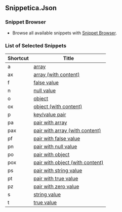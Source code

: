 ## Snippetica\.Json

### Snippet Browser

* Browse all available snippets with [Snippet Browser](http://pihrt.net/snippetica/snippets?engine=vscode&language=json)\.

### List of Selected Snippets

Shortcut|Title
--------|-----
a|[array](Array.snippet)
ax|[array (with content)](ArrayWithContent.snippet)
f|[false value](FalseValue.snippet)
n|[null value](NullValue.snippet)
o|[object](Object.snippet)
ox|[object (with content)](ObjectWithContent.snippet)
p|[key/value pair](Pair.snippet)
pa|[pair with array](PairWithArray.snippet)
pax|[pair with array (with content)](PairWithArrayWithContent.snippet)
pf|[pair with false value](PairWithFalseValue.snippet)
pn|[pair with null value](PairWithNullValue.snippet)
po|[pair with object](PairWithObject.snippet)
pox|[pair with object (with content)](PairWithObjectWithContent.snippet)
ps|[pair with string value](PairWithStringValue.snippet)
pt|[pair with true value](PairWithTrueValue.snippet)
pz|[pair with zero value](PairWithZeroValue.snippet)
s|[string value](StringValue.snippet)
t|[true value](TrueValue.snippet)
